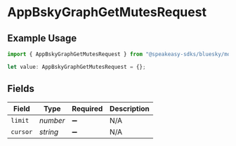 # AppBskyGraphGetMutesRequest

## Example Usage

```typescript
import { AppBskyGraphGetMutesRequest } from "@speakeasy-sdks/bluesky/models/operations";

let value: AppBskyGraphGetMutesRequest = {};
```

## Fields

| Field              | Type               | Required           | Description        |
| ------------------ | ------------------ | ------------------ | ------------------ |
| `limit`            | *number*           | :heavy_minus_sign: | N/A                |
| `cursor`           | *string*           | :heavy_minus_sign: | N/A                |